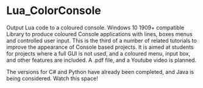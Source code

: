 # Lua_ColorConsole
Output Lua code to a coloured console. Windows 10 1909+ compatible
Library to produce coloured Console applications with lines, boxes menus and controlled user input.
This is the third of a number of related tutorials to improve the appearance of Console based projects.
It is aimed at students for projects where a full GUI is not used, and a coloured menu, input box, and other features are included.
A .pdf file, and a Youtube video is planned.

The versions for C# and Python have already been completed, and Java is being considered. Watch this space!
